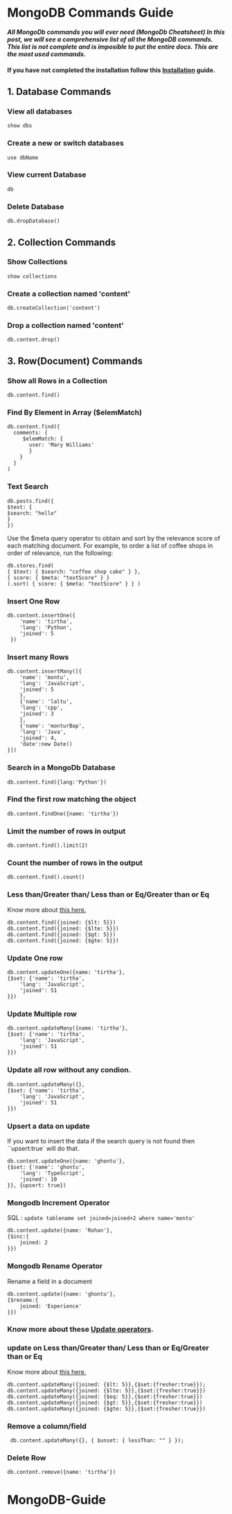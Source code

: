 # MongoDB Commands Guide

**_All MongoDb commands you will ever need (MongoDb Cheatsheet)
In this post, we will see a comprehensive list of all the MongoDB commands. This list is not complete and is imposible to put the entire docs. This are the most used commands._**

#### If you have not completed the installation follow this [Installation](Installation.md) guide.

## 1. Database Commands

### View all databases

```
show dbs
```

### Create a new or switch databases

```
use dbName
```

### View current Database

```
db
```

### Delete Database

```
db.dropDatabase()
```

## 2. Collection Commands

### Show Collections

```
show collections
```

### Create a collection named 'content'

```
db.createCollection('content')
```

### Drop a collection named 'content'

```
db.content.drop()
```

## 3. Row(Document) Commands

### Show all Rows in a Collection

```
db.content.find()
```

### Find By Element in Array ($elemMatch)

```
db.content.find({
  comments: {
     $elemMatch: {
       user: 'Mary Williams'
       }
    }
  }
)
```

### Text Search

```
db.posts.find({
$text: {
$search: "hello"
}
})
```

Use the $meta query operator to obtain and sort by the relevance score of each matching document. For example, to order a list of coffee shops in order of relevance, run the following:

```
db.stores.find(
{ $text: { $search: "coffee shop cake" } },
{ score: { $meta: "textScore" } }
).sort( { score: { $meta: "textScore" } } )
```

### Insert One Row

```
db.content.insertOne({
    'name': 'tirtha',
    'lang': 'Python',
    'joined': 5
 })
```

### Insert many Rows

```
db.content.insertMany([{
    'name': 'montu',
    'lang': 'JavaScript',
    'joined': 5
    },
    {'name': 'laltu',
    'lang': 'cpp',
    'joined': 3
    },
    {'name': 'monturBap',
    'lang': 'Java',
    'joined': 4,
    'date':new Date()
}])
```

### Search in a MongoDb Database

```
db.content.find({lang:'Python'})
```

### Find the first row matching the object

```
db.content.findOne({name: 'tirtha'})
```

### Limit the number of rows in output

```
db.content.find().limit(2)
```

### Count the number of rows in the output

```
db.content.find().count()
```

### Less than/Greater than/ Less than or Eq/Greater than or Eq

Know more about [this here.](https://www.mongodb.com/docs/manual/reference/operator/query/)

```
db.content.find({joined: {$lt: 5}})
db.content.find({joined: {$lte: 5}})
db.content.find({joined: {$gt: 5}})
db.content.find({joined: {$gte: 5}})
```

### Update One row

```
db.content.updateOne({name: 'tirtha'},
{$set: {'name': 'tirtha',
    'lang': 'JavaScript',
    'joined': 51
}})
```

### Update Multiple row

```
db.content.updateMany({name: 'tirtha'},
{$set: {'name': 'tirtha',
    'lang': 'JavaScript',
    'joined': 51
}})
```

### Update all row without any condion.

```
db.content.updateMany({},
{$set: {'name': 'tirtha',
    'lang': 'JavaScript',
    'joined': 51
}})
```

### Upsert a data on update

If you want to insert the data if the search query is not found then ``upsert:true` will do that.

```
db.content.updateOne({name: 'ghontu'},
{$set: {'name': 'ghontu',
    'lang': 'TypeScript',
    'joined': 10
}}, {upsert: true})
```

### Mongodb Increment Operator

SQL : `update tablename set joined=joined+2 where name='montu'`

```
db.content.update({name: 'Rohan'},
{$inc:{
    joined: 2
}})
```

### Mongodb Rename Operator

Rename a field in a document

```
db.content.update({name: 'ghontu'},
{$rename:{
    joined: 'Experience'
}})
```

### Know more about these [Update operators](https://www.mongodb.com/docs/manual/reference/operator/update/).

### update on Less than/Greater than/ Less than or Eq/Greater than or Eq

Know more about [this here.](https://www.mongodb.com/docs/manual/reference/operator/query/)

```
db.content.updateMany({joined: {$lt: 5}},{$set:{fresher:true}});
db.content.updateMany({joined: {$lte: 5}},{$set:{fresher:true}})
db.content.updateMany({joined: {$eq: 5}},{$set:{fresher:true}})
db.content.updateMany({joined: {$gt: 5}},{$set:{fresher:true}})
db.content.updateMany({joined: {$gte: 5}},{$set:{fresher:true}})
```

### Remove a column/field

```
 db.content.updateMany({}, { $unset: { lessThan: "" } });
```

### Delete Row

```
db.content.remove({name: 'tirtha'})
```

# MongoDB-Guide
